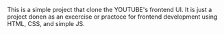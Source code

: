 This is a simple project that clone the YOUTUBE's frontend UI. It is just a project donen as an excercise or practoce for frontend development using HTML, CSS, and simple JS.
